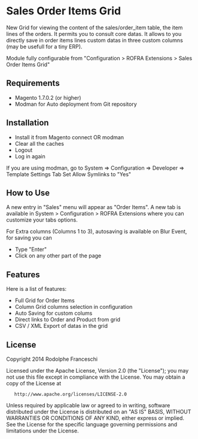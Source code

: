 # Sales Order Items Grid
New Grid for viewing the content of the sales/order_item table, the item lines of the orders. It permits you to consult core datas. It allows to you directly save in order items lines custom datas in three custom columns (may be usefull for a tiny ERP).

Module fully configurable from "Configuration > ROFRA Extensions > Sales Order Items Grid"

## Requirements
  * Magento 1.7.0.2 (or higher)
  * Modman for Auto deployment from Git repository

## Installation
  * Install it from Magento connect OR modman
  * Clear all the caches
  * Logout
  * Log in again

If you are using modman, go to System => Configuration => Developer => Template Settings Tab
  Set Allow Symlinks to "Yes"

## How to Use
A new entry in "Sales" menu will appear as "Order Items".
A new tab is available in System > Configuration > ROFRA Extensions where you can customize your tabs options.

For Extra columns (Columns 1 to 3), autosaving is available on Blur Event, for saving you can
  * Type "Enter" 
  * Click on any other part of the page

## Features
Here is a list of features:
  * Full Grid for Order Items
  * Column Grid columns selection in configuration
  * Auto Saving for custom colums
  * Direct links to Order and Product from grid
  * CSV / XML Export of datas in the grid
  
## License

   Copyright 2014 Rodolphe Franceschi

   Licensed under the Apache License, Version 2.0 (the "License");
   you may not use this file except in compliance with the License.
   You may obtain a copy of the License at

       http://www.apache.org/licenses/LICENSE-2.0

   Unless required by applicable law or agreed to in writing, software
   distributed under the License is distributed on an "AS IS" BASIS,
   WITHOUT WARRANTIES OR CONDITIONS OF ANY KIND, either express or implied.
   See the License for the specific language governing permissions and
   limitations under the License.
